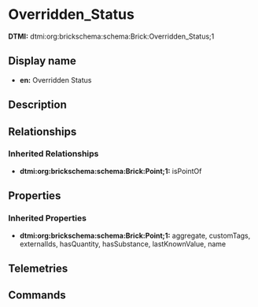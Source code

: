 # Overridden_Status
**DTMI:** dtmi:org:brickschema:schema:Brick:Overridden_Status;1
## Display name
- **en:** Overridden Status
## Description
## Relationships
### Inherited Relationships
* **dtmi:org:brickschema:schema:Brick:Point;1:** isPointOf
## Properties
### Inherited Properties
* **dtmi:org:brickschema:schema:Brick:Point;1:** aggregate, customTags, externalIds, hasQuantity, hasSubstance, lastKnownValue, name
## Telemetries
## Commands

